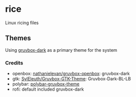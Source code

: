 # rice

Linux ricing files

## Themes
Using [gruvbox-dark](https://github.com/morhetz/gruvbox) as a primary theme for the system

### Credits
- openbox: [nathanielevan/gruvbox-openbox](https://github.com/nathanielevan/gruvbox-openbox): gruvbox-dark
- gtk: [SylEleuth/Gruvbox-GTK-Theme](https://github.com/SylEleuth/gruvbox-gtk-theme): Gruvbox-Dark-BL-LB
- polybar: [polybar-gruvbox-theme](https://github.com/emgyrz/polybar-gruvbox-theme)
- rofi: default included gruvbox-dark

